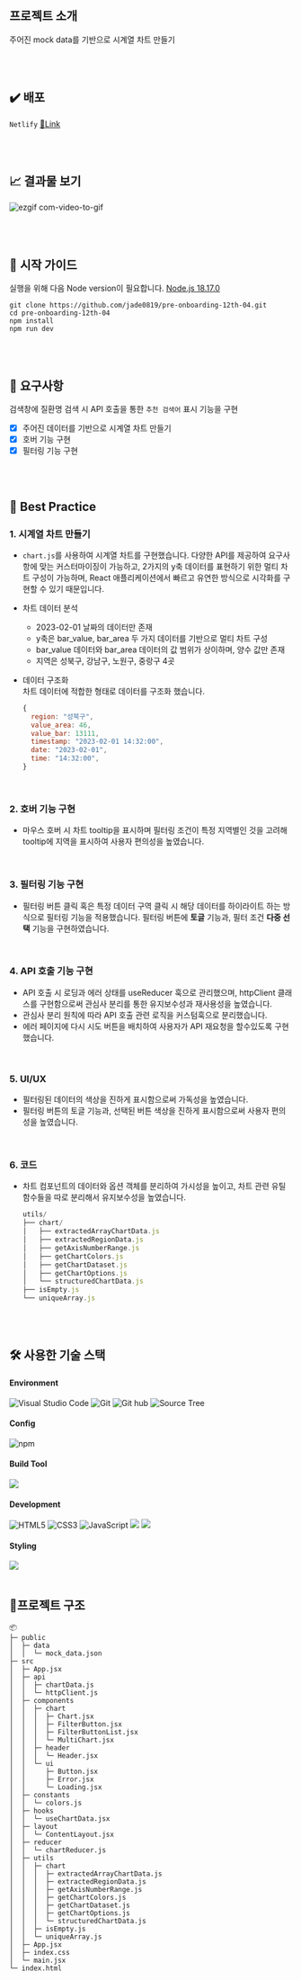 ## 프로젝트 소개

주어진 mock data를 기반으로 시계열 차트 만들기

<br>
<br>

## ✔️ 배포

`Netlify` [🔗Link](https://pre-onboarding-12th-week4.netlify.app/)

<br/>
<br/>

## 📈 결과물 보기

![ezgif com-video-to-gif](https://github.com/jade0819/pre-onboarding-12th-04/assets/88275787/c6468127-2150-485c-9f18-e943fe6f0d31)

<br/>
<br/>

## 🛫 시작 가이드

실행을 위해 다음 Node version이 필요합니다.
[Node.js 18.17.0](https://nodejs.org/ca/blog/release/v18.17.0/)

```
git clone https://github.com/jade0819/pre-onboarding-12th-04.git
cd pre-onboarding-12th-04
npm install
npm run dev
```

<br/>
<br/>

## 🚀 요구사항

검색창에 질환명 검색 시 API 호출을 통한 `추천 검색어` 표시 기능을 구현

- [x] 주어진 데이터를 기반으로 시계열 차트 만들기
- [x] 호버 기능 구현
- [x] 필터링 기능 구현

<br/>
<br/>

## 🏅 Best Practice

### 1. 시계열 차트 만들기

- `chart.js`를 사용하여 시계열 차트를 구현했습니다. 다양한 API를 제공하여 요구사항에 맞는 커스터마이징이 가능하고, 2가지의 y축 데이터를 표현하기 위한 멀티 차트 구성이 가능하며, React 애플리케이션에서 빠르고 유연한 방식으로 시각화를 구현할 수 있기 때문입니다.

- 차트 데이터 분석

  - 2023-02-01 날짜의 데이터만 존재
  - y축은 bar_value, bar_area 두 가지 데이터를 기반으로 멀티 차트 구성
  - bar_value 데이터와 bar_area 데이터의 값 범위가 상이하며, 양수 값만 존재
  - 지역은 성북구, 강남구, 노원구, 중랑구 4곳

- 데이터 구조화<br>
  차트 데이터에 적합한 형태로 데이터를 구조화 했습니다.
  ```jsx
  {
    region: "성북구",
    value_area: 46,
    value_bar: 13111,
    timestamp: "2023-02-01 14:32:00",
    date: "2023-02-01",
    time: "14:32:00",
  }
  ```
  <br>

### 2. 호버 기능 구현

- 마우스 호버 시 차트 tooltip을 표시하며 필터링 조건이 특정 지역별인 것을 고려해 tooltip에 지역을 표시하여 사용자 편의성을 높였습니다.

<br/>

### 3. 필터링 기능 구현

- 필터링 버튼 클릭 혹은 특정 데이터 구역 클릭 시 해당 데이터를 하이라이트 하는 방식으로 필터링 기능을 적용했습니다. 필터링 버튼에 **토글** 기능과, 필터 조건 **다중 선택** 기능을 구현하였습니다.

<br/>

### 4. API 호출 기능 구현

- API 호출 시 로딩과 에러 상태를 useReducer 훅으로 관리했으며, httpClient 클래스를 구현함으로써 관심사 분리를 통한 유지보수성과 재사용성을 높였습니다.
- 관심사 분리 원칙에 따라 API 호출 관련 로직을 커스텀훅으로 분리했습니다.
- 에러 페이지에 다시 시도 버튼을 배치하여 사용자가 API 재요청을 할수있도록 구현했습니다.

<br/>

### 5. UI/UX

- 필터링된 데이터의 색상을 진하게 표시함으로써 가독성을 높였습니다.
- 필터링 버튼의 토글 기능과, 선택된 버튼 색상을 진하게 표시함으로써 사용자 편의성을 높였습니다.

<br/>

### 6. 코드

- 차트 컴포넌트의 데이터와 옵션 객체를 분리하여 가시성을 높이고, 차트 관련 유틸 함수들을 따로 분리해서 유지보수성을 높였습니다.

  ```jsx
  utils/
  ├── chart/
  │   ├── extractedArrayChartData.js
  │   ├── extractedRegionData.js
  │   ├── getAxisNumberRange.js
  │   ├── getChartColors.js
  │   ├── getChartDataset.js
  │   ├── getChartOptions.js
  │   └── structuredChartData.js
  ├── isEmpty.js
  └── uniqueArray.js
  ```

<br/>
<br/>

## 🛠️ 사용한 기술 스택

#### Environment

![Visual Studio Code](https://img.shields.io/badge/Visual%20Studio%20Code-007ACC?style=for-the-badge&logo=Visual%20Studio%20Code&logoColor=white)
![Git](https://img.shields.io/badge/Git-F05032?style=for-the-badge&logo=Git&logoColor=white)
![Git hub](https://img.shields.io/badge/GitHub-181717?style=for-the-badge&logo=GitHub&logoColor=white)
![Source Tree](https://img.shields.io/badge/SOURCE%20TREE-blue?style=for-the-badge&logo=sourcetree)

#### Config

![npm](https://img.shields.io/badge/npm-CB3837?style=for-the-badge&logo=npm&logoColor=white)

#### Build Tool

<img src= "https://img.shields.io/badge/vite-646CFF?style=for-the-badge&logo=vite&logoColor=white">

#### Development

![HTML5](https://img.shields.io/badge/HTML-%23F5AF64?style=for-the-badge&logo=html5)
![CSS3](https://img.shields.io/badge/CSS-%230A82FF?style=for-the-badge&logo=css3)
![JavaScript](https://img.shields.io/badge/JavaScript-F7DF1E?style=for-the-badge&logo=Javascript&logoColor=black)
<img src="https://img.shields.io/badge/React-61DAFB.svg?&style=for-the-badge&logo=React&logoColor=000"/>
<img src="https://img.shields.io/badge/Chart.js-43436B?style=for-the-badge&logo=Chart.js&logoColor=white">

#### Styling

<img src="https://img.shields.io/badge/TailwindCSS-2D79C7?style=for-the-badge&logo=tailwindcss&logoColor=white">

<br/>
<br/>

## 🌲프로젝트 구조

```
📦
├─ public
│  ├─ data
│  │  └─ mock_data.json
├─ src
│  ├─ App.jsx
│  ├─ api
│  │  ├─ chartData.js
│  │  └─ httpClient.js
│  ├─ components
│  │  ├─ chart
│  │  │  ├─ Chart.jsx
│  │  │  ├─ FilterButton.jsx
│  │  │  ├─ FilterButtonList.jsx
│  │  │  └─ MultiChart.jsx
│  │  ├─ header
│  │  │  └─ Header.jsx
│  │  └─ ui
│  │     ├─ Button.jsx
│  │     ├─ Error.jsx
│  │     └─ Loading.jsx
│  ├─ constants
│  │  └─ colors.js
│  ├─ hooks
│  │  └─ useChartData.jsx
│  ├─ layout
│  │  └─ ContentLayout.jsx
│  ├─ reducer
│  │  └─ chartReducer.js
│  ├─ utils
│  │  ├─ chart
│  │  │  ├─ extractedArrayChartData.js
│  │  │  ├─ extractedRegionData.js
│  │  │  ├─ getAxisNumberRange.js
│  │  │  ├─ getChartColors.js
│  │  │  ├─ getChartDataset.js
│  │  │  ├─ getChartOptions.js
│  │  │  └─ structuredChartData.js
│  │  ├─ isEmpty.js
│  │  └─ uniqueArray.js
│  ├─ App.jsx
│  ├─ index.css
│  └─ main.jsx
└─ index.html
```
